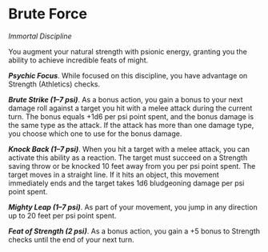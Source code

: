 # Brute Force
*Immortal Discipline*

You augment your natural strength with psionic energy, granting you the ability to achieve incredible feats of might.

***Psychic Focus***. While focused on this discipline, you have advantage on Strength (Athletics) checks.

***Brute Strike (1–7 psi)***. As a bonus action, you gain a bonus to your next damage roll against a target you hit with a melee attack during the current turn. The bonus equals +1d6 per psi point spent, and the bonus damage is the same type as the attack. If the attack has more than one damage type, you choose which one to use for the bonus damage.

***Knock Back (1–7 psi)***. When you hit a target with a melee attack, you can activate this ability as a reaction. The target must succeed on a Strength saving throw or be knocked 10 feet away from you per psi point spent. The target moves in a straight line. If it hits an object, this movement immediately ends and the target takes 1d6 bludgeoning damage per psi point spent.

***Mighty Leap (1–7 psi)***. As part of your movement, you jump in any direction up to 20 feet per psi point spent.

***Feat of Strength (2 psi)***. As a bonus action, you gain a +5 bonus to Strength checks until the end of your next turn.
